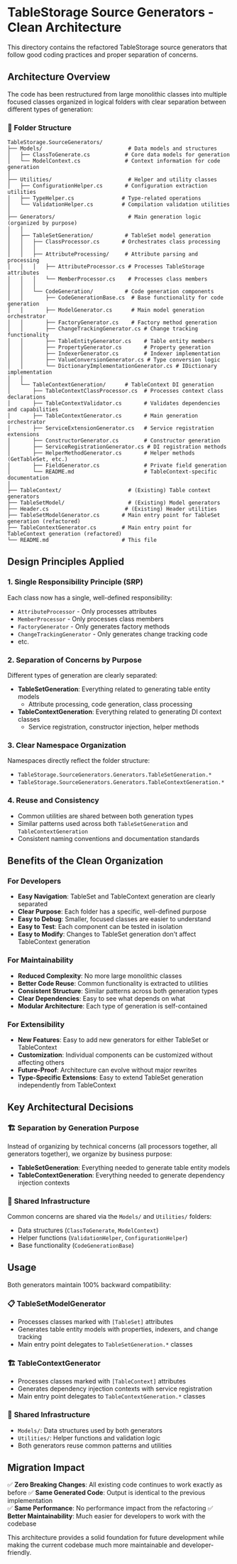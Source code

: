 # TableStorage Source Generators - Clean Architecture

This directory contains the refactored TableStorage source generators that follow good coding practices and proper separation of concerns.

## Architecture Overview

The code has been restructured from large monolithic classes into multiple focused classes organized in logical folders with clear separation between different types of generation:

### 📁 Folder Structure

```
TableStorage.SourceGenerators/
├── Models/                           # Data models and structures
│   ├── ClassToGenerate.cs           # Core data models for generation
│   └── ModelContext.cs              # Context information for code generation
│
├── Utilities/                        # Helper and utility classes
│   ├── ConfigurationHelper.cs       # Configuration extraction utilities
│   ├── TypeHelper.cs               # Type-related operations
│   └── ValidationHelper.cs         # Compilation validation utilities
│
├── Generators/                       # Main generation logic (organized by purpose)
│   │
│   ├── TableSetGeneration/          # TableSet model generation
│   │   ├── ClassProcessor.cs       # Orchestrates class processing
│   │   │
│   │   ├── AttributeProcessing/     # Attribute parsing and processing
│   │   │   ├── AttributeProcessor.cs # Processes TableStorage attributes
│   │   │   └── MemberProcessor.cs    # Processes class members
│   │   │
│   │   └── CodeGeneration/          # Code generation components
│   │       ├── CodeGenerationBase.cs  # Base functionality for code generation
│   │       ├── ModelGenerator.cs      # Main model generation orchestrator
│   │       ├── FactoryGenerator.cs    # Factory method generation
│   │       ├── ChangeTrackingGenerator.cs # Change tracking functionality
│   │       ├── TableEntityGenerator.cs    # Table entity members
│   │       ├── PropertyGenerator.cs       # Property generation
│   │       ├── IndexerGenerator.cs        # Indexer implementation
│   │       ├── ValueConversionGenerator.cs # Type conversion logic
│   │       └── DictionaryImplementationGenerator.cs # IDictionary implementation
│   │
│   └── TableContextGeneration/      # TableContext DI generation
│       ├── TableContextClassProcessor.cs  # Processes context class declarations
│       ├── TableContextValidator.cs       # Validates dependencies and capabilities
│       ├── TableContextGenerator.cs       # Main generation orchestrator
│       ├── ServiceExtensionGenerator.cs   # Service registration extensions
│       ├── ConstructorGenerator.cs        # Constructor generation
│       ├── ServiceRegistrationGenerator.cs # DI registration methods
│       ├── HelperMethodGenerator.cs       # Helper methods (GetTableSet, etc.)
│       ├── FieldGenerator.cs              # Private field generation
│       └── README.md                      # TableContext-specific documentation
│
├── TableContext/                     # (Existing) Table context generators
├── TableSetModel/                    # (Existing) Model generators
├── Header.cs                        # (Existing) Header utilities
├── TableSetModelGenerator.cs       # Main entry point for TableSet generation (refactored)
├── TableContextGenerator.cs        # Main entry point for TableContext generation (refactored)
└── README.md                       # This file
```

## Design Principles Applied

### 1. **Single Responsibility Principle (SRP)**
Each class now has a single, well-defined responsibility:
- `AttributeProcessor` - Only processes attributes
- `MemberProcessor` - Only processes class members
- `FactoryGenerator` - Only generates factory methods
- `ChangeTrackingGenerator` - Only generates change tracking code
- etc.

### 2. **Separation of Concerns by Purpose**
Different types of generation are clearly separated:
- **TableSetGeneration**: Everything related to generating table entity models
  - Attribute processing, code generation, class processing
- **TableContextGeneration**: Everything related to generating DI context classes
  - Service registration, constructor injection, helper methods

### 3. **Clear Namespace Organization**
Namespaces directly reflect the folder structure:
- `TableStorage.SourceGenerators.Generators.TableSetGeneration.*`
- `TableStorage.SourceGenerators.Generators.TableContextGeneration.*`

### 4. **Reuse and Consistency**
- Common utilities are shared between both generation types
- Similar patterns used across both `TableSetGeneration` and `TableContextGeneration`
- Consistent naming conventions and documentation standards

## Benefits of the Clean Organization

### For Developers
- **Easy Navigation**: TableSet and TableContext generation are clearly separated
- **Clear Purpose**: Each folder has a specific, well-defined purpose
- **Easy to Debug**: Smaller, focused classes are easier to understand
- **Easy to Test**: Each component can be tested in isolation
- **Easy to Modify**: Changes to TableSet generation don't affect TableContext generation

### For Maintainability
- **Reduced Complexity**: No more large monolithic classes
- **Better Code Reuse**: Common functionality is extracted to utilities
- **Consistent Structure**: Similar patterns across both generation types
- **Clear Dependencies**: Easy to see what depends on what
- **Modular Architecture**: Each type of generation is self-contained

### For Extensibility
- **New Features**: Easy to add new generators for either TableSet or TableContext
- **Customization**: Individual components can be customized without affecting others
- **Future-Proof**: Architecture can evolve without major rewrites
- **Type-Specific Extensions**: Easy to extend TableSet generation independently from TableContext

## Key Architectural Decisions

### 🏗️ **Separation by Generation Purpose**
Instead of organizing by technical concerns (all processors together, all generators together), we organize by business purpose:
- **TableSetGeneration**: Everything needed to generate table entity models
- **TableContextGeneration**: Everything needed to generate dependency injection contexts

### 🔄 **Shared Infrastructure**
Common concerns are shared via the `Models/` and `Utilities/` folders:
- Data structures (`ClassToGenerate`, `ModelContext`)
- Helper functions (`ValidationHelper`, `ConfigurationHelper`)
- Base functionality (`CodeGenerationBase`)

## Usage

Both generators maintain 100% backward compatibility:

### 📋 **TableSetModelGenerator**
- Processes classes marked with `[TableSet]` attributes
- Generates table entity models with properties, indexers, and change tracking
- Main entry point delegates to `TableSetGeneration.*` classes

### 🏗️ **TableContextGenerator** 
- Processes classes marked with `[TableContext]` attributes
- Generates dependency injection contexts with service registration
- Main entry point delegates to `TableContextGeneration.*` classes

### 🔧 **Shared Infrastructure**
- `Models/`: Data structures used by both generators
- `Utilities/`: Helper functions and validation logic
- Both generators reuse common patterns and utilities

## Migration Impact

✅ **Zero Breaking Changes**: All existing code continues to work exactly as before
✅ **Same Generated Code**: Output is identical to the previous implementation  
✅ **Same Performance**: No performance impact from the refactoring
✅ **Better Maintainability**: Much easier for developers to work with the codebase

This architecture provides a solid foundation for future development while making the current codebase much more maintainable and developer-friendly.
